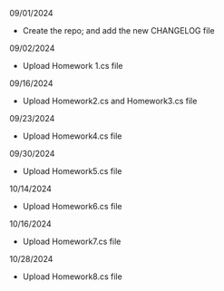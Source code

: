 09/01/2024 
- Create the repo; and add the new CHANGELOG file
  
09/02/2024
- Upload Homework 1.cs file

09/16/2024
 - Upload Homework2.cs and Homework3.cs file

09/23/2024
- Upload Homework4.cs file

09/30/2024
- Upload Homework5.cs file

10/14/2024
- Upload Homework6.cs file

10/16/2024
- Upload Homework7.cs file

10/28/2024
- Upload Homework8.cs file
